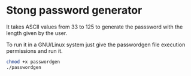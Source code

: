 # Stong password generator 

It takes ASCII values from 33 to 125 to generate the passsword with the length given by the user.

To run it in a GNU/Linux system just give  the passwordgen file execution permissions and run it.

```bash
chmod +x passwordgen 
./passwordgen
```
